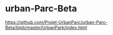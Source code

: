 # urban-Parc-Beta
https://github.com/Projet-UrbanParc/urban-Parc-Beta/blob/master/UrbanPark/index.html
